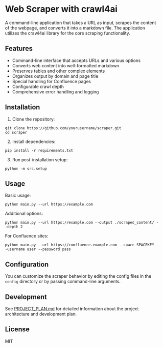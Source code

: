 # Web Scraper with crawl4ai

A command-line application that takes a URL as input, scrapes the content of the webpage, and converts it into a markdown file. The application utilizes the crawl4ai library for the core scraping functionality.

## Features

- Command-line interface that accepts URLs and various options
- Converts web content into well-formatted markdown
- Preserves tables and other complex elements
- Organizes output by domain and page title
- Special handling for Confluence pages
- Configurable crawl depth
- Comprehensive error handling and logging

## Installation

1. Clone the repository:
```
git clone https://github.com/yourusername/scraper.git
cd scraper
```

2. Install dependencies:
```
pip install -r requirements.txt
```

3. Run post-installation setup:
```
python -m src.setup
```

## Usage

Basic usage:
```
python main.py --url https://example.com
```

Additional options:
```
python main.py --url https://example.com --output ./scraped_content/ --depth 2
```

For Confluence sites:
```
python main.py --url https://confluence.example.com --space SPACEKEY --username user --password pass
```

## Configuration

You can customize the scraper behavior by editing the config files in the `config` directory or by passing command-line arguments.

## Development

See [PROJECT_PLAN.md](PROJECT_PLAN.md) for detailed information about the project architecture and development plan.

## License

MIT